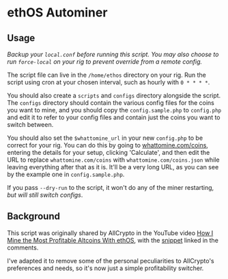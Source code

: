 # ethOS Autominer

## Usage

_Backup your `local.conf` before running this script. You may also choose to run `force-local` on your rig to prevent override from a remote config._

The script file can live in the `/home/ethos` directory on your rig. Run the script using cron at your chosen interval, such as hourly with `0 * * * *`.

You should also create a `scripts` and `configs` directory alongside the script. The `configs` directory should contain the various config files for the coins you want to mine, and you should copy the `config.sample.php` to `config.php` and edit it to refer to your config files and contain just the coins you want to switch between.

You should also set the `$whattomine_url` in your new `config.php` to be correct for your rig. You can do this by going to [whattomine.com/coins](http://whattomine.com/coins), entering the details for your setup, clicking 'Calculate', and then edit the URL to replace `whattomine.com/coins` with `whattomine.com/coins.json` while leaving everything after that as it is. It'll be a very long URL, as you can see by the example one in `config.sample.php`.

If you pass `--dry-run` to the script, it won't do any of the miner restarting, _but will still switch configs_.

## Background

This script was originally shared by AllCrypto in the YouTube video [How I Mine the Most Profitable Altcoins With ethOS](https://www.youtube.com/watch?v=vf0doK-j54g), with the [snippet](http://textuploader.com/dl3w5) linked in the comments.

I've adapted it to remove some of the personal peculiarities to AllCrypto's preferences and needs, so it's now just a simple profitability switcher.
